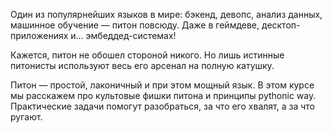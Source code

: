 Один из популярнейших языков в мире: бэкенд, девопс, анализ данных, машинное обучение — питон повсюду. Даже в геймдеве, десктоп-приложениях и... эмбеддед-системах!

Кажется, питон не обошел стороной никого. Но лишь истинные питонисты используют весь его арсенал на полную катушку.

Питон — простой, лаконичный и при этом мощный язык. В этом курсе мы расскажем про культовые фишки питона и принципы pythonic way. Практические задачи помогут разобраться, за что его хвалят, а за что ругают.